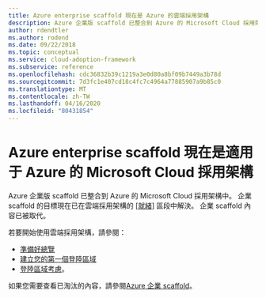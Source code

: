 ```yaml
---
title: Azure enterprise scaffold 現在是 Azure 的雲端採用架構
description: Azure 企業版 scaffold 已整合到 Azure 的 Microsoft Cloud 採用架構中。
author: rdendtler
ms.author: rodend
ms.date: 09/22/2018
ms.topic: conceptual
ms.service: cloud-adoption-framework
ms.subservice: reference
ms.openlocfilehash: cdc36832b39c1219a3e0d80a8bf09b7449a3b78d
ms.sourcegitcommit: 7d3fc1e407cd18c4fc7c4964a77885907a9b85c0
ms.translationtype: MT
ms.contentlocale: zh-TW
ms.lasthandoff: 04/16/2020
ms.locfileid: "80431854"
---
```

<!-- cSpell:ignore rodend -->

# <a name="azure-enterprise-scaffold-is-now-the-microsoft-cloud-adoption-framework-for-azure"></a>Azure enterprise scaffold 現在是適用于 Azure 的 Microsoft Cloud 採用架構

Azure 企業版 scaffold 已整合到 Azure 的 Microsoft Cloud 採用架構中。 企業 scaffold 的目標現在已在雲端採用架構的 [[就緒](../ready/index.md)] 區段中解決。 企業 scaffold 內容已被取代。

若要開始使用雲端採用架構，請參閱：

- [準備好總覽](../ready/index.md)
- [建立您的第一個登陸區域](../ready/landing-zone/migrate-landing-zone.md)
- [登陸區域考慮](../ready/considerations/index.md)。

如果您需要查看已淘汰的內容，請參閱[Azure 企業 scaffold](.\migration-with-enterprise-scaffold.md)。
